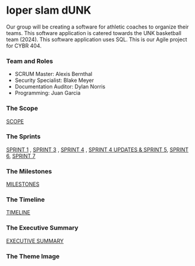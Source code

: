 # loper slam dUNK
Our group will be creating a software for athletic coaches to organize their teams. This software application is catered towards the UNK basketball team (2024). This software application uses SQL. This is our Agile project for CYBR 404. 

### Team and Roles
- SCRUM Master: Alexis Bernthal
- Security Specialist: Blake Meyer
- Documentation Auditor: Dylan Norris
- Programming: Juan Garcia

### The Scope
[SCOPE](https://github.com/alexisbernt/loper-slam-dUNK/blob/906a9aafb52e05362f1690cd5bad9c498808643c/Documentation/Week%201/4.2.md)

### The Sprints
[SPRINT 1](https://github.com/alexisbernt/loper-slam-dUNK/blob/059cdbffd079b85cec7e9e391144c254c888d310/Documentation/Week%201/Outline3-27.jpeg) , [SPRINT 3](https://github.com/alexisbernt/loper-slam-dUNK/blob/e99b32b8f2c491329bee7d883069745d493487b2/Documentation/Week%202/ThirdIteration.jpg) , [SPRINT 4](https://github.com/alexisbernt/loper-slam-dUNK/blob/a8bd44ef1190230592525a8834d6ef7a0a7a1aae/Documentation/Week%202/Sprint4.HEIC) , [SPRINT 4 UPDATES & SPRINT 5](https://github.com/alexisbernt/loper-slam-dUNK/blob/74d5414de3829a2123aa2d9584421141da899e79/Documentation/Week%202/FourthIteration.png), [SPRINT 6](https://github.com/alexisbernt/loper-slam-dUNK/blob/76a05a09e52004764459edba224b7257027e578c/Documentation/Week%203/IterationSix.jpeg), [SPRINT 7](https://github.com/alexisbernt/loper-slam-dUNK/blob/7d59257138db32e21e6b42ba04bd5793a265d1df/Documentation/Week%203/IterationSeven.jpg)

### The Milestones
[MILESTONES](https://github.com/alexisbernt/loper-slam-dUNK/blob/906a9aafb52e05362f1690cd5bad9c498808643c/Documentation/Week%201/4.2.md)

### The Timeline
[TIMELINE](https://github.com/alexisbernt/loper-slam-dUNK/blob/906a9aafb52e05362f1690cd5bad9c498808643c/Documentation/Week%201/Agile%20Timeline.jpeg)

### The Executive Summary
[EXECUTIVE SUMMARY](https://github.com/alexisbernt/loper-slam-dUNK/blob/906a9aafb52e05362f1690cd5bad9c498808643c/Documentation/Week%201/4.2.md)

### The Theme Image
